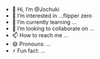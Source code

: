 - 👋 Hi, I’m @Jochuki
- 👀 I’m interested in ...flipper zero
- 🌱 I’m currently learning ...
- 💞️ I’m looking to collaborate on ...
- 📫 How to reach me ...
- 😄 Pronouns: ...
- ⚡ Fun fact: ...

<!---
Jochuki/Jochuki is a ✨ special ✨ repository because its `README.md` (this file) appears on your GitHub profile.
You can click the Preview link to take a look at your changes.
--->
